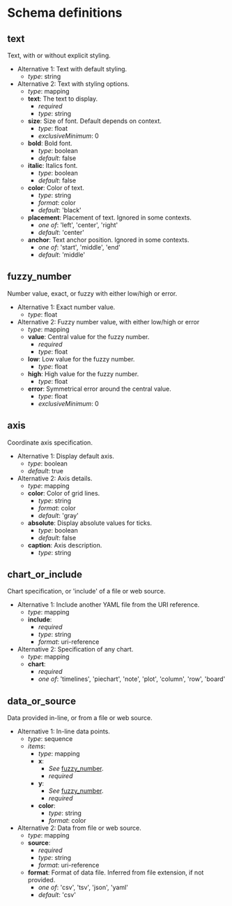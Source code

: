 # Schema definitions

## text

Text, with or without explicit styling.

- Alternative 1: Text with default styling.
  - *type*: string
- Alternative 2: Text with styling options.
  - *type*: mapping
  - **text**: The text to display.
    - *required*
    - *type*: string
  - **size**: Size of font. Default depends on context.
    - *type*: float
    - *exclusiveMinimum*: 0
  - **bold**: Bold font.
    - *type*: boolean
    - *default*: false
  - **italic**: Italics font.
    - *type*: boolean
    - *default*: false
  - **color**: Color of text.
    - *type*: string
    - *format*: color
    - *default*: 'black'
  - **placement**: Placement of text. Ignored in some contexts.
    - *one of*: 'left', 'center', 'right'
    - *default*: 'center'
  - **anchor**: Text anchor position. Ignored in some contexts.
    - *one of*: 'start', 'middle', 'end'
    - *default*: 'middle'

## fuzzy_number

Number value, exact, or fuzzy with either low/high or error.

- Alternative 1: Exact number value.
  - *type*: float
- Alternative 2: Fuzzy number value,  with either low/high or error
  - *type*: mapping
  - **value**: Central value for the fuzzy number.
    - *required*
    - *type*: float
  - **low**: Low value for the fuzzy number.
    - *type*: float
  - **high**: High value for the fuzzy number.
    - *type*: float
  - **error**: Symmetrical error around the central value.
    - *type*: float
    - *exclusiveMinimum*: 0

## axis

Coordinate axis specification.

- Alternative 1: Display default axis.
  - *type*: boolean
  - *default*: true
- Alternative 2: Axis details.
  - *type*: mapping
  - **color**: Color of grid lines.
    - *type*: string
    - *format*: color
    - *default*: 'gray'
  - **absolute**: Display absolute values for ticks.
    - *type*: boolean
    - *default*: false
  - **caption**: Axis description.
    - *type*: string

## chart_or_include

Chart specification, or 'include' of a file or web source.

- Alternative 1: Include another YAML file from the URI reference.
  - *type*: mapping
  - **include**:
    - *required*
    - *type*: string
    - *format*: uri-reference
- Alternative 2: Specification of any chart.
  - *type*: mapping
  - **chart**:
    - *required*
    - *one of*: 'timelines', 'piechart', 'note', 'plot', 'column', 'row', 'board'

## data_or_source

Data provided in-line, or from a file or web source.

- Alternative 1: In-line data points.
  - *type*: sequence
  - *items*:
    - *type*: mapping
    - **x**:
      - *See* [fuzzy_number](schema_defs.md#fuzzy_number).
      - *required*
    - **y**:
      - *See* [fuzzy_number](schema_defs.md#fuzzy_number).
      - *required*
    - **color**:
      - *type*: string
      - *format*: color
- Alternative 2: Data from file or web source.
  - *type*: mapping
  - **source**:
    - *required*
    - *type*: string
    - *format*: uri-reference
  - **format**: Format of data file. Inferred from file extension, if not provided.
    - *one of*: 'csv', 'tsv', 'json', 'yaml'
    - *default*: 'csv'
